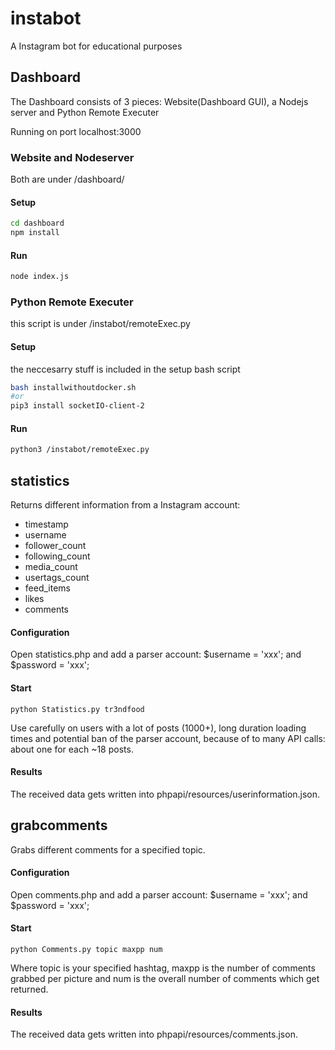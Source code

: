 # instabot
A Instagram bot for educational purposes

## Dashboard 

The Dashboard consists of 3 pieces: Website(Dashboard GUI), a Nodejs server and Python Remote Executer

Running on port localhost:3000

### Website and Nodeserver

Both are under /dashboard/

#### Setup 
```bash
cd dashboard 
npm install
```
#### Run 
```bash
node index.js
```

### Python Remote Executer

this script is under /instabot/remoteExec.py

#### Setup
the neccesarry stuff is included in the setup bash script
```bash
bash installwithoutdocker.sh
#or
pip3 install socketIO-client-2
```

#### Run 
```bash
python3 /instabot/remoteExec.py
```

## statistics

Returns different information from a Instagram account:

* timestamp
* username
* follower_count
* following_count
* media_count
* usertags_count
* feed_items
* likes
* comments

#### Configuration

Open statistics.php and add a parser account: $username = 'xxx'; and $password = 'xxx';

#### Start

```python Statistics.py tr3ndfood```

Use carefully on users with a lot of posts (1000+), long duration loading times and potential ban of the parser account, because of to many API calls: about one for each ~18 posts.

#### Results

The received data gets written into phpapi/resources/userinformation.json.

## grabcomments

Grabs different comments for a specified topic.

#### Configuration

Open comments.php and add a parser account: $username = 'xxx'; and $password = 'xxx';

#### Start

```python Comments.py topic maxpp num```

Where topic is your specified hashtag, maxpp is the number of comments grabbed per picture and num is the overall number of comments which get returned.

#### Results

The received data gets written into phpapi/resources/comments.json.